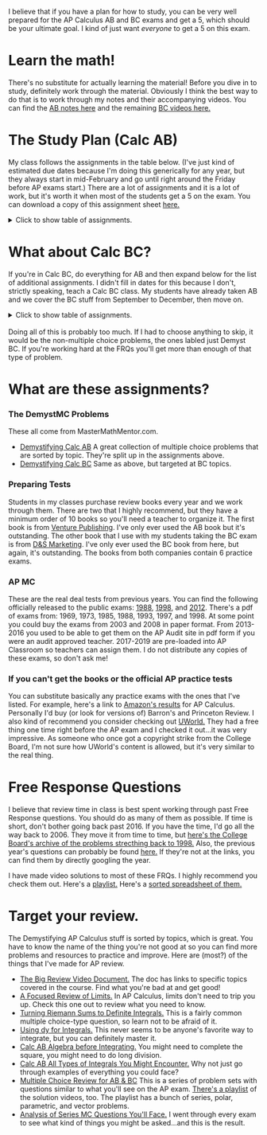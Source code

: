 I believe that if you have a plan for how to study, you can be very well prepared for the AP Calculus AB and BC exams and get a 5, which should be your ultimate goal.  I kind of just want _everyone_ to get a 5 on this exam.

# Learn the math!
There's no substitute for actually learning the material!  Before you dive in to study, definitely work through the material.  Obviously I think the best way to do that is to work through my notes and their accompanying videos.  You can find the [AB notes here](/calcab.md) and the remaining [BC videos here.](/calccd.md)

# The Study Plan (Calc AB)
My class follows the assignments in the table below.  (I've just kind of estimated due dates because I'm doing this generically for any year, but they always start in mid-February and go until right around the Friday before AP exams start.)  There are a lot of assignments and it is a lot of work, but it's worth it when most of the students get a 5 on the exam.  You can download a copy of this assignment sheet [here.](https://drive.google.com/file/d/12F8uKCNxHbpZhsvUB3xzOB4CuA1QBUBc/view?usp=share_link)

<details>
  <summary>Click to show table of assignments.</summary>
  <!---  This looks good, but I couldn't get it to render correctly in html...
| Number |     Assignment      |  Approximate Date |
| :----: | :-----------------  | :------------:    |
| 1      | DemystMC: 1-29      | 2/17              |
| 2      | DemystMC: 30-48     | 2/23              |
| 3      | DemystMC: 49-65     | 2/27              |
| 4      | DemystMC: 66-85     | 3/01              |
| 5      | DemystMC: 86-103    | 3/03              |
| 6      | AP MC 2012          | 3/07              |
| 7      | DemystMC: 104-124   | 3/10              |
| 8      | DemystMC: 125-136   | 3/16              |
| 9      | DemystMC: 137-157   | 3/17              |
| 10     | Preparing Test 1    | 3/20              |
| 11     | AP MC 2013          | 3/22              |
| 12     | AP MC 2014          | 3/24              |
| 13     | Preparing Test 2    | 3/28              |
| 14     | Preparing Test 3    | 3/30              |
| 15     | DemystMC: 158-185   | 4/11              |
| 16     | Preparing Test 4    | 4/12              |
| 17     | Preparing Test 5    | 4/14              |
| 18     | AP MC 2015          | 4/18              |
| 19     | AP MC 2016 (ABCDE)  | 4/20              |
| 20     | AP MC 2016 (ABCD)   | 4/24              |
| 21     | Preparing Test 6    | 4/26              |
| 22     | AP MC 2017          | 4/28              |
| 23     | AP MC 2018          | 5/02              |
| 24     | AP MC 2019          | 5/04              |
-->
  
  <table><tr><td>Number</td><td>Assignment</td><td>Approximate Date</td></tr><tr><td>1</td><td>DemystMC: 1-29</td><td>2/17</td></tr><tr><td>2</td><td>DemystMC: 30-48</td><td>2/23</td></tr><tr><td>3</td><td>DemystMC: 49-65</td><td>2/27</td></tr><tr><td>4</td><td>DemystMC: 66-85</td><td>3/01</td></tr><tr><td>5</td><td>DemystMC: 86-103</td><td>3/03</td></tr><tr><td>6</td><td>AP MC 2012</td><td>3/07</td></tr><tr><td>7</td><td>DemystMC: 104-124</td><td>3/10</td></tr><tr><td>8</td><td>DemystMC: 125-136</td><td>3/16</td></tr><tr><td>9</td><td>DemystMC: 137-157</td><td>3/17</td></tr><tr><td>10</td><td>Preparing Test 1</td><td>3/20</td></tr><tr><td>11</td><td>AP MC 2013</td><td>3/22</td></tr><tr><td>12</td><td>AP MC 2014</td><td>3/24</td></tr><tr><td>13</td><td>Preparing Test 2</td><td>3/28</td></tr><tr><td>14</td><td>Preparing Test 3</td><td>3/30</td></tr><tr><td>15</td><td>DemystMC: 158-185</td><td>4/11</td></tr><tr><td>16</td><td>Preparing Test 4</td><td>4/12</td></tr><tr><td>17</td><td>Preparing Test 5</td><td>4/14</td></tr><tr><td>18</td><td>AP MC 2015</td><td>4/18</td></tr><tr><td>19</td><td>AP MC 2016 (ABCDE)</td><td>4/20</td></tr><tr><td>20</td><td>AP MC 2016 (ABCD)</td><td>4/24</td></tr><tr><td>21</td><td>Preparing Test 6</td><td>4/26</td></tr><tr><td>22</td><td>AP MC 2017</td><td>4/28</td></tr><tr><td>23</td><td>AP MC 2018</td><td>5/02</td></tr><tr><td>24</td><td>AP MC 2019</td><td>5/04</td></tr></table>

</details>


# What about Calc BC?
If you're in Calc BC, do everything for AB and then expand below for the list of additional assignments.  I didn't fill in dates for this because I don't, strictly speaking, teach a Calc BC class.  My students have already taken AB and we cover the BC stuff from September to December, then move on.

<details>
  <summary>Click to show table of assignments.</summary>
<!---  Still couldn't figure out how to make markdown table collapsable...
| Number |     Assignment      |  Approximate Date |
| :----: | :-----------------  | :------------:    |
| 25      | DemystMC BC: 1-14  |                   |
| 26      | Demyst BC: 1-11    |                   |
| 27      | DemystMC BC: 14-32 |                   |
| 28      | Demyst BC: 12-22   |                   |
| 29      | DemystMC BC: 33-43 |                   |
| 30      | Demyst BC: 23-31   |                   |
| 31      | DemystMC BC: 44-56 |                   |
| 32      | Demyst BC: 32-41   |                   |
| 33      | DemystMC BC: 57-69 |                   |
| 34      | Demyst BC: 42-58   |                   |
| 35      | DemystMC BC: 70-81 |                   |
| 36      | Demyst BC: 59-71   |                   |
| 37      | DemystMC BC: 82-88 |                   |
-->
  
<table><tr><td>Number</td><td>Assignment</td><td>Approximate Date</td></tr><tr><td>25</td><td>DemystMC BC: 1-14</td><td></td></tr><tr><td>26</td><td>Demyst BC: 1-11</td><td></td></tr><tr><td>27</td><td>DemystMC BC: 14-32</td><td></td></tr><tr><td>28</td><td>Demyst BC: 12-22</td><td></td></tr><tr><td>29</td><td>DemystMC BC: 33-43</td><td></td></tr><tr><td>30</td><td>Demyst BC: 23-31</td><td></td></tr><tr><td>31</td><td>DemystMC BC: 44-56</td><td></td></tr><tr><td>32</td><td>Demyst BC: 32-41</td><td></td></tr><tr><td>33</td><td>DemystMC BC: 57-69</td><td></td></tr><tr><td>34</td><td>Demyst BC: 42-58</td><td></td></tr><tr><td>35</td><td>DemystMC BC: 70-81</td><td></td></tr><tr><td>36</td><td>Demyst BC: 59-71</td><td></td></tr><tr><td>37</td><td>DemystMC BC: 82-88</td><td></td></tr></table>  
</details>
<br>
Doing all of this is probably too much.  If I had to choose anything to skip, it would be the non-multiple choice problems, the ones labled just Demyst BC.  If you're working hard at the FRQs you'll get more than enough of that type of problem.
  
# What are these assignments?
### The DemystMC Problems
These all  come from MasterMathMentor.com.  
* [Demystifying Calc AB](https://mastermathmentor.com/calc/abmcexamprep.ashx)  A great collection of multiple choice problems that are sorted by topic.  They're split up in the assignments above.
* [Demystifying Calc BC](https://mastermathmentor.com/calc/bcmcexamprep.ashx)  Same as above, but targeted at BC topics.

### Preparing Tests
Students in my classes purchase review books every year and we work through them.  There are two that I highly recommend, but they have a minimum order of 10 books so you'll need a teacher to organize it.  The first book is from [Venture Publishing](https://www.vent-pub.com/pab100/).  I've only ever used the AB book but it's outstanding.  The other book that I use with my students taking the BC exam is from [D&S Marketing](https://www.dsmarketing.com/).  I've only ever used the BC book from here, but again, it's outstanding.  The books from both companies contain 6 practice exams.

### AP MC
These are the real deal tests from previous years.  You can find the following officially released to the public exams: [1988](https://apcentral.collegeboard.org/media/pdf/calculcus-free-exam-1988.pdf), [1998](https://apcentral.collegeboard.org/media/pdf/calculcus-free-exam-1998.pdf), and [2012](https://apcentral.collegeboard.org/media/pdf/ap-calculus-ab-practice-exam-2012.pdf?course=ap-calculus-ab).  There's a pdf of exams from: 1969, 1973, 1985, 1988, 1993, 1997, and 1998.  At some point you could buy the exams from 2003 and 2008 in paper format.  From 2013-2016 you used to be able to get them on the AP Audit site in pdf form if you were an audit approved teacher.  2017-2019 are pre-loaded into AP Classroom so teachers can assign them.  I do not distribute any copies of these exams, so don't ask me!

### If you can't get the books or the official AP practice tests
You can substitute basically any practice exams with the ones that I've listed.  For example, here's a link to [Amazon's results](https://www.amazon.com/s?k=ap+calculus+ab) for AP Calculus.  Personally I'd buy (or look for versions of) Barron's and Princeton Review.  I also kind of recommend you consider checking out [UWorld.](https://collegeprep.uworld.com/)  They had a free thing one time right before the AP exam and I checked it out...it was very impressive.  As someone who once got a copyright strike from the College Board, I'm not sure how UWorld's content is allowed, but it's very similar to the real thing.

# Free Response Questions
I believe that review time in class is best spent working through past Free Response questions.  You should do as many of them as possible.  If time is short, don't bother going back past 2016.  If you have the time, I'd go all the way back to 2006.  They move it from time to time, but [here's the College Board's archive of the problems strecthing back to 1998.](https://apcentral.collegeboard.org/courses/ap-calculus-ab/exam/past-exam-questions)  Also, the previous year's questions can probably be found [here.](https://apcentral.collegeboard.org/courses/ap-calculus-ab/exam)  If they're not at the links, you can find them by directly googling the year.

I have made video solutions to most of these FRQs.  I highly recommend you check them out.  Here's a [playlist.](https://www.youtube.com/playlist?list=PLA83584C88AB6F0AE)  Here's a [sorted spreadsheet of them.](https://docs.google.com/spreadsheets/d/1dzyu3Q-3d4CZLV7lqQJzP7Cxq2UsiFJLu2K_4XPfMpM/edit#gid=1)

# Target your review.
The Demystifying AP Calculus stuff is sorted by topics, which is great.  You have to know the name of the thing you're not good at so you can find more problems and resources to practice and improve.  Here are (most?) of the things that I've made for AP review.
* [The Big Review Video Document.](https://docs.google.com/document/d/1omZqpB0UkSJY1r4lPvEtojAa5NahVoW3ZxN0uLviKww/edit) The doc has links to specific topics covered in the course.  Find what you're bad at and get good!
* [A Focused Review of Limits.](https://drive.google.com/file/d/1j-khBU3NqaMR4wDaDsxGt7P2ILr2hMqC/view?usp=sharing)  In AP Calculus, limits don't need to trip you up.  Check this one out to review what you need to know.
* [Turning Riemann Sums to Definite Integrals.](https://drive.google.com/file/d/1cR3aQF9wpDUTzi1DwP8vAl_rjV_dLXMj/view?usp=sharing)  This is a fairly common multiple choice-type question, so learn not to be afraid of it.
* [Using dy for Integrals.](https://drive.google.com/file/d/1haBgEwcW2T1t2iy5iyb4RNy3ypBMz-fB/view?usp=sharing)  This never seems to be anyone's favorite way to integrate, but you can definitely master it.
* [Calc AB Algebra before Integrating.](https://drive.google.com/file/d/1fmYVdovLNi5ogk_v0j6VYdu7UOKITdlf/view?usp=share_link)  You might need to complete the square, you might need to do long division.
* [Calc AB All Types of Integrals You Might Encounter.](https://drive.google.com/file/d/1szgoCbuXIDW3RrAg2qIybHxQzjc-YgQH/view?usp=sharing)  Why not just go through examples of everything you could face?
* [Multiple Choice Review for AB & BC](https://drive.google.com/drive/folders/1fRILjg4iWcqsDFQMhkVlMpCxUZX4bzw-?usp=sharing)  This is a series of problem sets with questions similar to what you'll see on the AP exam.  [There's a playlist](https://www.youtube.com/playlist?list=PL6iwkLfBjZixe5jzHd1gOW6e1vDO4hmDA) of the solution videos, too.  The playlist has a bunch of series, polar, parametric, and vector problems.
* [Analysis of Series MC Questions You'll Face.](https://drive.google.com/file/d/1q7YVRj9fRS52rPIaXiCoWCk8IPl_9Lh-/view?usp=sharing)  I went through every exam to see what kind of things you might be asked...and this is the result.
